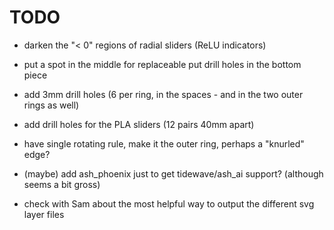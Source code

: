 # TODO

- darken the "< 0" regions of radial sliders (ReLU indicators)
- put a spot in the middle for replaceable put drill holes in the bottom piece
- add 3mm drill holes (6 per ring, in the spaces - and in the two outer rings as
  well)
- add drill holes for the PLA sliders (12 pairs 40mm apart)

- have single rotating rule, make it the outer ring, perhaps a "knurled" edge?

- (maybe) add ash_phoenix just to get tidewave/ash_ai support? (although seems a
  bit gross)
- check with Sam about the most helpful way to output the different svg layer
  files
